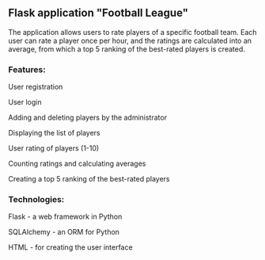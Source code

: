 <h2>Flask application "Football League"</h2>

The application allows users to rate players of a specific football team. Each user can rate a player once per hour, and the ratings are calculated into an average, from which a top 5 ranking of the best-rated players is created.

<h3>Features:</h3>

User registration

User login

Adding and deleting players by the administrator

Displaying the list of players

User rating of players (1-10)

Counting ratings and calculating averages

Creating a top 5 ranking of the best-rated players


<h3>Technologies:</h3>

Flask - a web framework in Python

SQLAlchemy - an ORM for Python

HTML - for creating the user interface
